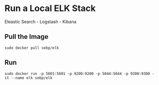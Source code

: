 # Run a Local ELK Stack
Eleastic Search - Logstash - Kibana

## Pull the Image
```sudo docker pull sebp/elk```

## Run
```sudo docker run -p 5601:5601 -p 9200:9200 -p 5044:5044 -p 9300:9300 -it --name elk sebp/elk```
